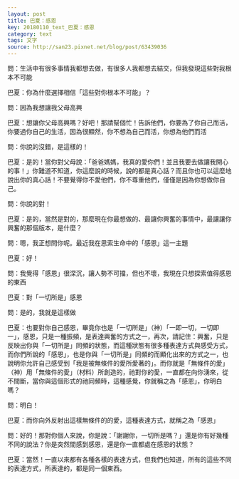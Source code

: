```yaml
---
layout: post
title: 巴夏：感恩
key: 20180110_text_巴夏：感恩
category: text
tags: 文字
source: http://san23.pixnet.net/blog/post/63439036
---
```



問：生活中有很多事情我都想去做，有很多人我都想去結交，但我發現這些對我根本不可能

巴夏：你為什麼選擇相信「這些對你根本不可能」？

問：因為我想讓我父母高興

巴夏：想讓你父母高興嗎？好吧！那請幫個忙！告訴他們，你要為了你自己而活，你要過你自己的生活，因為很顯然，你不想為自己而活，你想為他們而活

問：你說的沒錯，是這樣的！

巴夏：是的！當你對父母說：「爸爸媽媽，我真的愛你們！並且我要去做讓我開心的事！」你難道不知道，你這麼說的時候，說的都是真心話？而且你也可以這麼地說出你的真心話！不要覺得你不愛他們，你不尊重他們，僅僅是因為你想做你自己。

問：你說的對！

巴夏：是的，當然是對的，那麼現在你最想做的、最讓你興奮的事情中，最讓讓你興奮的那個版本，是什麼？

問：嗯，我正想問你呢。最近我在思索生命中的「感恩」這一主題

巴夏：好！

問：我覺得「感恩」很深沉，讓人勢不可擋，但也不壞，我現在只想探索值得感恩的東西

巴夏：對「一切所是」感恩

問：是的，我就是這樣做

巴夏：也要對你自己感恩，畢竟你也是「一切所是」（神）「一即一切，一切即一」，感恩，只是一種振頻，是表達興奮的方式之一，再次，請記住：興奮，只是反映出你與「一切所是」同頻的狀態，而這種狀態有很多種表達方式與感受方式，而你們所說的「感恩」，也是你與「一切所是」同頻的而顯化出來的方式之一，也說明你允許自己感受到「我是被無條件的愛所愛著的」。而你就是「無條件的愛」（神）用「無條件的愛」（材料）所創造的，祂對你的愛，一直都在向你湧來，從不間斷，當你與這個形式的祂同頻時，這種感覺，你就稱之為「感恩」，你明白嗎？

問：明白！

巴夏：而你向外反射出這樣無條件的的愛，這種表達方式，就稱之為「感恩」

問：好的！那對你個人來說，你是說：「謝謝你，一切所是嗎？」還是你有好幾種不同的說法？你是突然間感到感恩，還是你一直都處在感恩的狀態？

巴夏：當然！一直以來都有各種各樣的表達方式，但我們也知道，所有的這些不同的表達方式，所表達的，都是同一個東西。
